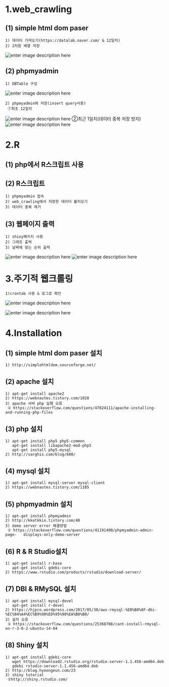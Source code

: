 ﻿1.web_crawling
========================
 
 (1) simple html dom paser
-----------------------------
    1) 데이터 가져오기(https://datalab.naver.com/ & 12일치)
    2) 2차원 배열 저장
   ![enter image description here](https://lh3.googleusercontent.com/REhhEDIPI39nvh86OdLa80yAmFW6fq1r1DXYyqBTw4ir7BSMFlMX2QQmu1CX2KMqtOr76cgERn6C=s0 "webcrawling_output.png")
  
 (2) phpmyadmin
-----------------------------
    1) DBTable 구성
![enter image description here](https://lh3.googleusercontent.com/MdII4WaZbOgoNpG7nsm1y2Q0kMRFiM3gqAT1CvTQtF5k2Cc9VAnHADpYo4MtdvjWY0jaE3LYiwkN=s0 "DBTable.png")
		
    2) phpmyadmin에 저장(insert query사용)
     ①최초 12일치
   ![enter image description here](https://lh3.googleusercontent.com/Q3WghJE1HBElb-NwoZAZxpYdH3duk1keB4rrfB4omWtmebPBb7jtQRPtUlH5L20Z7vvkYlI1DioT=s0 "DBTable_save.png")
     ②최근 1일치(데이터 중복 저장 방지)
         ![enter image description here](https://lh3.googleusercontent.com/v-7LhFc3gAjkZxinP0og8W7ahaI6AFvAnuz8QoW5Irf5kxd8H-gYcIh3bM09LkjPhYUCqJ5UAyd0=s0 "gplus9219611.png")
         

2.R
============
 
 (1) php에서 R스크립트 사용
---------------------------------------
 
 (2) R스크립트
---------------------------
    1) phpmyadmin 접속
    2) web_crawling에서 저장한 데이터 불러오기
    3) 데이터 중복 제거

 (3) 웹페이지 출력
-------------------------------
    1) shiny패키지 사용
    2) 그래프 출력
    3) 날짜에 맞는 순위 출력
   ![enter image description here](https://lh3.googleusercontent.com/j-HSC567TsDRQfhZRl5TeoR8Qp8Qp6N-pS-2UcuFt7rAKiZFkPNH4EnsN9UHX2R5zVPZzjWQorpJ=s0 "gplus2057848799.png")
   ![enter image description here](https://lh3.googleusercontent.com/uY3gro-0cUydRYZ9xJJBHpqyPFiXKmvACmYw6BwlIbT3yOYjCbGe2lISUfolQJ636yfD6gMKvxyV=s0 "gplus385939521.png")
 
3.주기적 웹크롤링
===============
    1)crontab 사용 & 로그로 확인
  ![enter image description here](https://lh3.googleusercontent.com/tMi1EqaawLLoKVJXB80NK5qI2VWDJ3hq6lw9SBE6fbzc5pHMwlnPNU4pMGf7SkmoJ7vRVvvaZJDh=s0 "gplus2057851888.png")
  
![enter image description here](https://lh3.googleusercontent.com/uQbY86JYzKEKB70uEIB9Z_4vkJvTvI_Uqa-qjO186At7Fko23QT5NjOQIxLPDPEdiRb_QTdbzbqb=s0 "gplus1756957686.png")

4.Installation
=============
 
 (1) simple html dom paser 설치
---------------------------
    1) http://simplehtmldom.sourceforge.net/
 
 (2) apache 설치
------------------------
    1) apt-get install apache2 
    2) https://webnautes.tistory.com/1028
    3) apache 서버 php 실행 오류
     ① https://stackoverflow.com/questions/47024111/apache-installing-and-running-php-files

 (3) php 설치
----------------
    1) apt-get install php5 php5-common
       apt-get install libapache2-mod-php5
       apt-get install php5-mysql
    2) http://sarghis.com/blog/680/
 
 (4) mysql 설치
--------------------
    1) apt-get install mysql-server mysql-client
    2) https://webnautes.tistory.com/1185

 (5) phpmyadmin 설치
--------------------
    1) apt-get install phpmyadmin
    2) http://kkotkkio.tistory.com/40
    3) demo server error 해결방법
     ① https://stackoverflow.com/questions/41191400/phpmyadmin-admin-page-   displays-only-demo-server
 
 (6) R & R Studio설치
--------------------
    1) apt-get install r-base
       apt-get install gdebi-core
    2) https://www.rstudio.com/products/rstudio/download-server/
 
 (7) DBI & RMySQL 설치
-------------------
    1) apt-get install mysql-devel
       apt-get install r-devel
    2) https://hjpco.wordpress.com/2017/05/30/aws-rmysql-%EB%B0%8F-dbi-%EC%84%A4%EC%B9%98%ED%95%98%EA%B8%B0/
    3) 설치 오류
     ① https://stackoverflow.com/questions/25368708/cant-install-rmysql-on-r-3-0-2-ubuntu-14-04

 (8) Shiny 설치
-----------------------------
    1) apt-get install gdebi-core
       wget https://download2.rstudio.org/rstudio-server-1.1.456-amd64.deb
       gdebi rstudio-server-1.1.456-amd64.deb
    2) http://blog.hyeongeun.com/23
    3) shiny tutorial
     ①http://shiny.rstudio.com/
